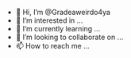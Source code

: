 - 👋 Hi, I’m @Gradeaweirdo4ya
- 👀 I’m interested in ...
- 🌱 I’m currently learning ...
- 💞️ I’m looking to collaborate on ...
- 📫 How to reach me ...

<!---
Gradeaweirdo4ya/Gradeaweirdo4ya is a ✨ special ✨ repository because its `README.md` (this file) appears on your GitHub profile.
You can click the Preview link to take a look at your changes.
--->
